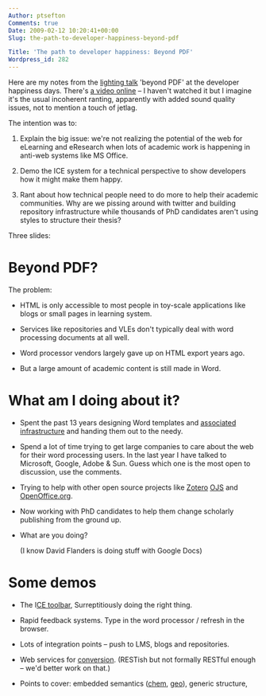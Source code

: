 ```yaml
---
Author: ptsefton
Comments: true
Date: 2009-02-12 10:20:41+00:00
Slug: the-path-to-developer-happiness-beyond-pdf

Title: 'The path to developer happiness: Beyond PDF'
Wordpress_id: 282
---
```


<div>

<div class="page-toc">

</div>

<div>

Here are my notes from the [lighting
talk](http://code.google.com/p/developerhappinessdays/wiki/LightningTalks)
'beyond PDF' at the developer happiness days. There's [a video
online](http://dev8d.jiscinvolve.org/2009/02/11/lightning-talk-beyond-the-pdf/)
<span class="spCh spChx2013">–</span> I haven't watched it but I imagine
it's the usual incoherent ranting, apparently with added sound quality
issues, not to mention a touch of jetlag.

The intention was to:

1.  Explain the big issue: we're not realizing the potential of the web
    for eLearning and eResearch when lots of academic work is happening
    in anti-web systems like MS Office.

2.  Demo the ICE system for a technical perspective to show developers
    how it might make them happy.

3.  Rant about how technical people need to do more to help their
    academic communities. Why are we pissing around with twitter and
    building repository infrastructure while thousands of PhD candidates
    aren't using styles to structure their thesis?

Three slides:

<div class="slide">

# Beyond PDF?

The problem:

-   HTML is only accessible to most people in toy-scale applications
    like blogs or small pages in learning system.

-   Services like repositories and VLEs don't typically deal with word
    processing documents at all well.

-   Word processor vendors largely gave up on HTML export years ago.

-   But a large amount of academic content is still made in Word.

</div>

<div class="slide">

# What am I doing about it?

-   Spent the past 13 years designing Word templates and [associated
    infrastructure](http://ice.usq.edu.au/) and handing them out to the
    needy.

-   Spend a lot of time trying to get large companies to care about the
    web for their word processing users. In the last year I have talked
    to Microsoft, Google, Adobe & Sun. Guess which one is the most open
    to discussion, use the comments.

-   Trying to help with other open source projects like
    [Zotero](http://zotero.org/) [OJS](http://pkp.sfu.ca/?q=ojs) and
    [OpenOffice.org](http://openoffice.org/).

-   Now working with PhD candidates to help them change scholarly
    publishing from the ground up.

-   What are you doing?

    (I know David Flanders is doing stuff with Google Docs)

</div>

<div class="slide">

# Some demos

-   The I[CE
    toolbar](http://ice.usq.edu.au/instructions/templates/toolbars_and_templates.htm),
    Surreptitiously doing the right thing.

-   Rapid feedback systems. Type in the word processor / refresh in the
    browser.

-   Lots of integration points <span class="spCh spChx2013">–</span>
    push to LMS, blogs and repositories.

-   Web services for
    [conversion](http://ice-service.usq.edu.au/api/convert). (RESTish
    but not formally RESTful enough <span
    class="spCh spChx2013">–</span> we'd better work on that.)

-   Points to cover: embedded semantics
    ([chem](http://ptsefton.com/blog/2007/06/22/cml_demo/),
    [geo](http://ptsefton.com/2008/06/19/adventures-in-geocoding-part-2-embedding-data-points-in-documents.htm)),
    generic structure,

</div>

</div>

</div>

